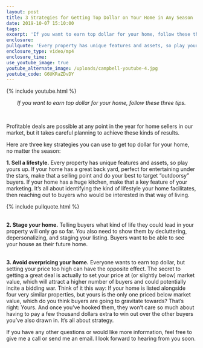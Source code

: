 ```yaml
---
layout: post
title: 3 Strategies for Getting Top Dollar on Your Home in Any Season
date: 2019-10-07 15:10:00
tags:
excerpt: 'If you want to earn top dollar for your home, follow these three tips.'
enclosure:
pullquote: 'Every property has unique features and assets, so play yours up.'
enclosure_type: video/mp4
enclosure_time:
use_youtube_image: true
youtube_alternate_image: /uploads/campbell-youtube-4.jpg
youtube_code: G6UKRaZDvDY
---
```


{% include youtube.html %}

<center><em>If you want to earn top dollar for your home, follow these three tips.</em></center>

&nbsp;

Profitable deals are possible at any point in the year for home sellers in our market, but it takes careful planning to achieve these kinds of results.&nbsp;

Here are three key strategies you can use to get top dollar for your home, no matter the season:

**1\. Sell a lifestyle.** Every property has unique features and assets, so play yours up. If your home has a great back yard, perfect for entertaining under the stars, make that a selling point and do your best to target “outdoorsy” buyers. If your home has a huge kitchen, make that a key feature of your marketing. It’s all about identifying the kind of lifestyle your home facilitates, then reaching out to buyers who would be interested in that way of living.&nbsp;

{% include pullquote.html %}

<br>**2\. Stage your home.** Telling buyers what kind of life they could lead in your property will only go so far. You also need to show them by decluttering, depersonalizing, and staging your listing. Buyers want to be able to see your house as their future home.&nbsp;

<br>**3\. Avoid overpricing your home.** Everyone wants to earn top dollar, but setting your price too high can have the opposite effect. The secret to getting a great deal is actually to set your price at (or slightly below) market value, which will attract a higher number of buyers and could potentially incite a bidding war. Think of it this way: If your home is listed alongside four very similar properties, but yours is the only one priced below market value, which do you think buyers are going to gravitate towards? That’s right: Yours. And once you’ve hooked them, they won’t care so much about having to pay a few thousand dollars extra to win out over the other buyers you’ve also drawn in. It’s all about strategy.&nbsp;

If you have any other questions or would like more information, feel free to give me a call or send me an email. I look forward to hearing from you soon.